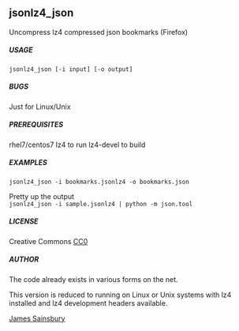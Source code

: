 ## jsonlz4_json
Uncompress lz4 compressed json bookmarks (Firefox)

##### USAGE
`jsonlz4_json [-i input] [-o output]`

##### BUGS
Just for Linux/Unix 

##### PREREQUISITES

rhel7/centos7
	lz4 	to run
	lz4-devel to build

##### EXAMPLES

`jsonlz4_json -i bookmarks.jsonlz4 -o bookmarks.json`

Pretty up the output<br/> 
`jsonlz4_json -i sample.jsonlz4 | python -m json.tool`

##### LICENSE
Creative Commons
[CC0](http://creativecommons.org/publicdomain/zero/1.0/legalcode)  

##### AUTHOR
The code already exists in various forms on the net.

This version is reduced to running on Linux or Unix systems
with lz4 installed and lz4 development headers available.

[James Sainsbury](mailto:toves@sdf.lonestar.org)


